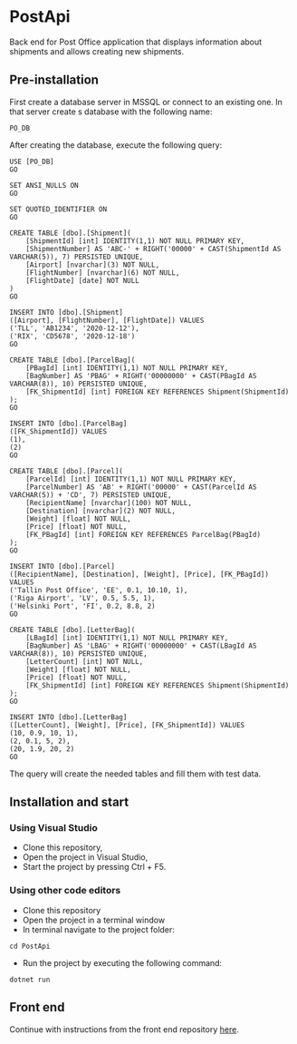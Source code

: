 # PostApi
Back end for Post Office application that displays information about shipments and allows creating new shipments.

## Pre-installation

First create a database server in MSSQL or connect to an existing one. In that server create s database with the following name:

```
PO_DB
```

After creating the database, execute the following query:

```
USE [PO_DB]
GO

SET ANSI_NULLS ON
GO

SET QUOTED_IDENTIFIER ON
GO

CREATE TABLE [dbo].[Shipment](
	[ShipmentId] [int] IDENTITY(1,1) NOT NULL PRIMARY KEY,
	[ShipmentNumber] AS 'ABC-' + RIGHT('00000' + CAST(ShipmentId AS VARCHAR(5)), 7) PERSISTED UNIQUE,
	[Airport] [nvarchar](3) NOT NULL,
	[FlightNumber] [nvarchar](6) NOT NULL,
	[FlightDate] [date] NOT NULL
)
GO

INSERT INTO [dbo].[Shipment]
([Airport], [FlightNumber], [FlightDate]) VALUES
('TLL', 'AB1234', '2020-12-12'),
('RIX', 'CD5678', '2020-12-18')
GO

CREATE TABLE [dbo].[ParcelBag](
	[PBagId] [int] IDENTITY(1,1) NOT NULL PRIMARY KEY,
	[BagNumber] AS 'PBAG' + RIGHT('00000000' + CAST(PBagId AS VARCHAR(8)), 10) PERSISTED UNIQUE,
	[FK_ShipmentId] [int] FOREIGN KEY REFERENCES Shipment(ShipmentId)
);
GO

INSERT INTO [dbo].[ParcelBag]
([FK_ShipmentId]) VALUES 
(1),
(2)
GO

CREATE TABLE [dbo].[Parcel](
	[ParcelId] [int] IDENTITY(1,1) NOT NULL PRIMARY KEY,
	[ParcelNumber] AS 'AB' + RIGHT('00000' + CAST(ParcelId AS VARCHAR(5)) + 'CD', 7) PERSISTED UNIQUE,
	[RecipientName] [nvarchar](100) NOT NULL,
	[Destination] [nvarchar](2) NOT NULL,
	[Weight] [float] NOT NULL,
	[Price] [float] NOT NULL,
	[FK_PBagId] [int] FOREIGN KEY REFERENCES ParcelBag(PBagId)
);
GO

INSERT INTO [dbo].[Parcel]
([RecipientName], [Destination], [Weight], [Price], [FK_PBagId]) VALUES 
('Tallin Post Office', 'EE', 0.1, 10.10, 1),
('Riga Airport', 'LV', 0.5, 5.5, 1),
('Helsinki Port', 'FI', 0.2, 8.8, 2)
GO

CREATE TABLE [dbo].[LetterBag](
	[LBagId] [int] IDENTITY(1,1) NOT NULL PRIMARY KEY,
	[BagNumber] AS 'LBAG' + RIGHT('00000000' + CAST(LBagId AS VARCHAR(8)), 10) PERSISTED UNIQUE,
	[LetterCount] [int] NOT NULL,
	[Weight] [float] NOT NULL,
	[Price] [float] NOT NULL,
	[FK_ShipmentId] [int] FOREIGN KEY REFERENCES Shipment(ShipmentId)
);
GO

INSERT INTO [dbo].[LetterBag]
([LetterCount], [Weight], [Price], [FK_ShipmentId]) VALUES
(10, 0.9, 10, 1),
(2, 0.1, 5, 2),
(20, 1.9, 20, 2)
GO
```

The query will create the needed tables and fill them with test data.

## Installation and start

### Using Visual Studio

- Clone this repository,
- Open the project in Visual Studio,
- Start the project by pressing Ctrl + F5.

### Using other code editors

- Clone this repository
- Open the project in a terminal window
- In terminal navigate to the project folder:
```
cd PostApi
```
- Run the project by executing the following command:
```
dotnet run
```

## Front end
Continue with instructions from the front end repository [here](https://github.com/martinhorn1/PostOffice).
